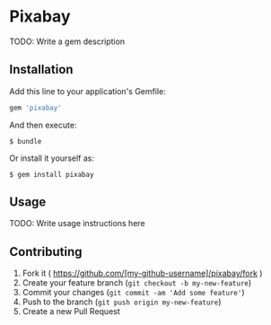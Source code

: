 # Pixabay

TODO: Write a gem description

## Installation

Add this line to your application's Gemfile:

```ruby
gem 'pixabay'
```

And then execute:

    $ bundle

Or install it yourself as:

    $ gem install pixabay

## Usage

TODO: Write usage instructions here

## Contributing

1. Fork it ( https://github.com/[my-github-username]/pixabay/fork )
2. Create your feature branch (`git checkout -b my-new-feature`)
3. Commit your changes (`git commit -am 'Add some feature'`)
4. Push to the branch (`git push origin my-new-feature`)
5. Create a new Pull Request
